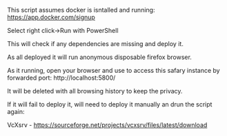 This script assumes docker is isntalled and running: https://app.docker.com/signup

Select right click->Run with PowerShell

This will check if any dependencies are missing and deploy it.

As all deployed it will run anonymous disposable firefox browser.

As it running, open your browser and use to access this safary instance by forwarded port: http://localhost:5800/

It will be deleted with all browsing history to keep the privacy.

If it will fail to deploy it, will need to deploy it manually an drun the script again:

VcXsrv - https://sourceforge.net/projects/vcxsrv/files/latest/download

